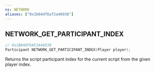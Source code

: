 ```yaml
---
ns: NETWORK
aliases: ["0x1b84df6af2a46938"]
---
```

## NETWORK_GET_PARTICIPANT_INDEX

```c
// 0x1B84DF6AF2A46938
Participant NETWORK_GET_PARTICIPANT_INDEX(Player player);
```

Returns the script participant index for the current script from the given player index.


